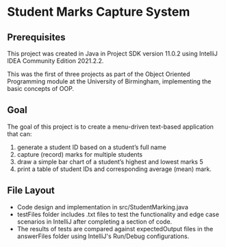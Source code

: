# Student Marks Capture System

## Prerequisites ##
This project was created in Java in Project SDK version 11.0.2 using IntelliJ IDEA Community Edition 2021.2.2.

This was the first of three projects as part of the Object Oriented Programming module at the University of Birmingham, implementing the basic concepts of OOP.

## Goal ##
The goal of this project is to create a menu-driven text-based application that can:
  1. generate a student ID based on a student’s full name
  2. capture (record) marks for multiple students
  3. draw a simple bar chart of a student’s highest and lowest marks 5
  4. print a table of student IDs and corresponding average (mean) mark.

## File Layout ##
* Code design and implementation in src/StudentMarking.java
* testFiles folder includes .txt files to test the functionality and edge case scenarios in IntelliJ after completing a section of code.
* The results of tests are compared against expectedOutput files in the answerFiles folder using IntelliJ's Run/Debug configurations.

